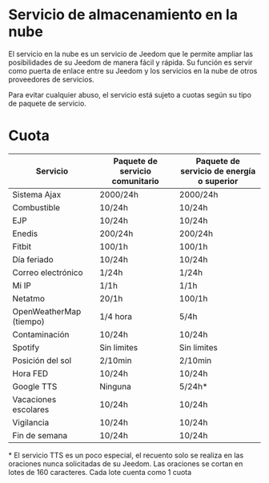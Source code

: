 # Servicio de almacenamiento en la nube

El servicio en la nube es un servicio de Jeedom que le permite ampliar las posibilidades de su Jeedom de manera fácil y rápida. Su función es servir como puerta de enlace entre su Jeedom y los servicios en la nube de otros proveedores de servicios.

Para evitar cualquier abuso, el servicio está sujeto a cuotas según su tipo de paquete de servicio.

# Cuota 

| Servicio | Paquete de servicio comunitario | Paquete de servicio de energía o superior |
| ------- | ---------------------- | -------------------------- |
| Sistema Ajax | 2000/24h           |  2000/24h                  |
| Combustible   | 10/24h             |  10/24h                    |
| EJP         | 10/24h             |  10/24h                    |
| Enedis      | 200/24h            |  200/24h                   |
| Fitbit      | 100/1h             |  100/1h                    |
| Día feriado  | 10/24h             |  10/24h                    |
| Correo electrónico        | 1/24h              |  1/24h                     |
| Mi IP        | 1/1h               |  1/1h                      |
| Netatmo     | 20/1h              |  100/1h                    |
| OpenWeatherMap (tiempo)    | 1/4 hora |  5/4h                      |
| Contaminación   | 10/24h             |  10/24h                    |
| Spotify     | Sin limites      |  Sin limites             |
| Posición del sol   | 2/10min   |  2/10min                   |
| Hora FED   | 10/24h             |  10/24h                    |
| Google TTS  | Ninguna              |  5/24h\*                   |
| Vacaciones escolares  | 10/24h       |  10/24h                    |
| Vigilancia   | 10/24h             |  10/24h                    |
| Fin de semana     | 10/24h             |  10/24h                    |



\* El servicio TTS es un poco especial, el recuento solo se realiza en las oraciones nunca solicitadas de su Jeedom. Las oraciones se cortan en lotes de 160 caracteres. Cada lote cuenta como 1 cuota
